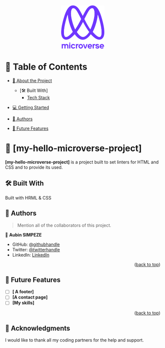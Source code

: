 <a name="readme-top"></a>

<div align="center">

  <img src="murple_logo.png" alt="logo" width="140"  height="auto" />
  <br/>

</div>

<!-- TABLE OF CONTENTS -->

# 📗 Table of Contents

- [📖 About the Project](#about-project)
  - [🛠 Built With] 
    - [Tech Stack](#tech-stack)

- [💻 Getting Started](#getting-started)
- [👥 Authors](#authors)
- [🔭 Future Features](#future-features)



<!-- PROJECT DESCRIPTION -->

# 📖 [my-hello-microverse-project] <a name="about-project"></a>


**[my-hello-microverse-project]** is a project built to set linters for HTML and CSS and to provide its used.

## 🛠 Built With <a name="built-with"></a>
Built with HRML & CSS


<!-- AUTHORS -->

## 👥 Authors <a name="authors"></a>

> Mention all of the collaborators of this project.

👤 **Aubin SIMPEZE**

- GitHub: [@githubhandle](https://github.com/aubinleyoung)
- Twitter: [@twitterhandle](https://twitter.com/SimpezeAubin)
- LinkedIn: [LinkedIn](https://www.linkedin.com/in/aubin-simpeze-7a5b7a220/)


<p align="right">(<a href="#readme-top">back to top</a>)</p>

<!-- FUTURE FEATURES -->

## 🔭 Future Features <a name="future-features"></a>

- [ ] **[ A footer]**
- [ ] **[A contact page]**
- [ ] **[My skills]**

<p align="right">(<a href="#readme-top">back to top</a>)</p>
<!-- ACKNOWLEDGEMENTS -->

## 🙏 Acknowledgments <a name="acknowledgements"></a>
I would like to thank all my coding partners for the help and support.
